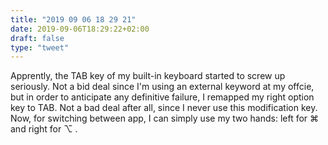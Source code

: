 ```yaml
---
title: "2019 09 06 18 29 21"
date: 2019-09-06T18:29:22+02:00
draft: false
type: "tweet"
---
```

Apprently, the TAB key of my built-in keyboard started to screw up seriously. Not a bid deal since I'm using an external keyword at my offcie, but in order to anticipate any definitive failure, I remapped my right option key to TAB. Not a bad deal after all, since I never use this modification key. Now, for switching between app, I can simply use my two hands: left for ⌘  and right for ⌥ .
